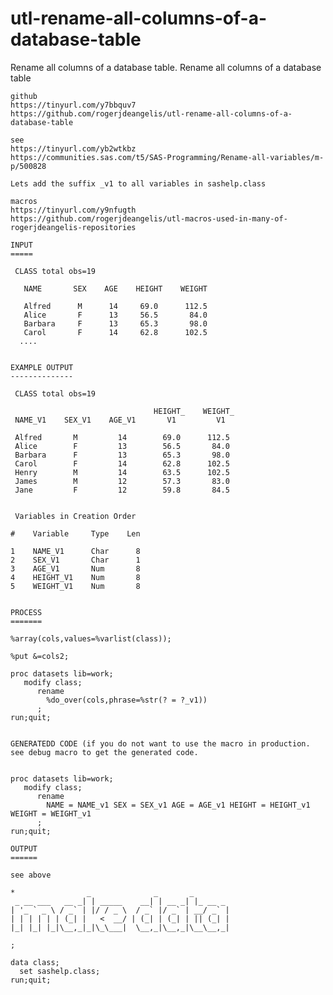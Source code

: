 # utl-rename-all-columns-of-a-database-table
Rename all columns of a database table.
    Rename all columns of a database table

    github
    https://tinyurl.com/y7bbquv7
    https://github.com/rogerjdeangelis/utl-rename-all-columns-of-a-database-table

    see
    https://tinyurl.com/yb2wtkbz
    https://communities.sas.com/t5/SAS-Programming/Rename-all-variables/m-p/500828

    Lets add the suffix _v1 to all variables in sashelp.class

    macros
    https://tinyurl.com/y9nfugth
    https://github.com/rogerjdeangelis/utl-macros-used-in-many-of-rogerjdeangelis-repositories

    INPUT
    =====

     CLASS total obs=19

       NAME       SEX    AGE    HEIGHT    WEIGHT

       Alfred      M      14     69.0      112.5
       Alice       F      13     56.5       84.0
       Barbara     F      13     65.3       98.0
       Carol       F      14     62.8      102.5
      ....


    EXAMPLE OUTPUT
    --------------

     CLASS total obs=19

                                    HEIGHT_    WEIGHT_
     NAME_V1    SEX_V1    AGE_V1       V1         V1

     Alfred       M         14        69.0      112.5
     Alice        F         13        56.5       84.0
     Barbara      F         13        65.3       98.0
     Carol        F         14        62.8      102.5
     Henry        M         14        63.5      102.5
     James        M         12        57.3       83.0
     Jane         F         12        59.8       84.5


     Variables in Creation Order

    #    Variable     Type    Len

    1    NAME_V1      Char      8
    2    SEX_V1       Char      1
    3    AGE_V1       Num       8
    4    HEIGHT_V1    Num       8
    5    WEIGHT_V1    Num       8


    PROCESS
    =======

    %array(cols,values=%varlist(class));

    %put &=cols2;

    proc datasets lib=work;
       modify class;
          rename
            %do_over(cols,phrase=%str(? = ?_v1))
          ;
    run;quit;


    GENERATEDD CODE (if you do not want to use the macro in production.
    see debug macro to get the generated code.


    proc datasets lib=work;
       modify class;
          rename
            NAME = NAME_v1 SEX = SEX_v1 AGE = AGE_v1 HEIGHT = HEIGHT_v1 WEIGHT = WEIGHT_v1
          ;
    run;quit;

    OUTPUT
    ======

    see above

    *                _              _       _
     _ __ ___   __ _| | _____    __| | __ _| |_ __ _
    | '_ ` _ \ / _` | |/ / _ \  / _` |/ _` | __/ _` |
    | | | | | | (_| |   <  __/ | (_| | (_| | || (_| |
    |_| |_| |_|\__,_|_|\_\___|  \__,_|\__,_|\__\__,_|

    ;

    data class;
      set sashelp.class;
    run;quit;

